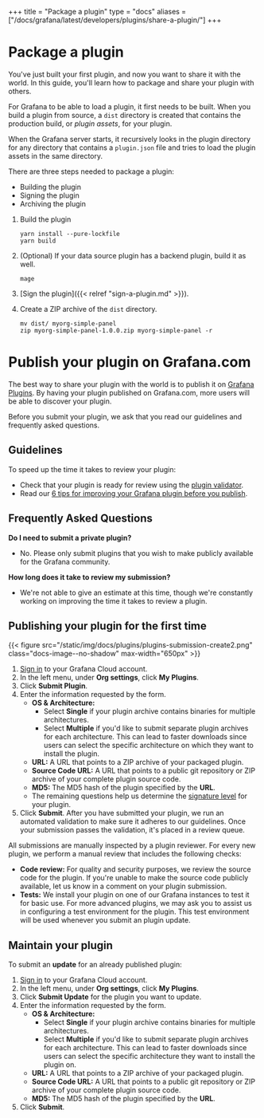 +++
title = "Package a plugin"
type = "docs"
aliases = ["/docs/grafana/latest/developers/plugins/share-a-plugin/"]
+++

# Package a plugin

You've just built your first plugin, and now you want to share it with the world. In this guide, you'll learn how to package and share your plugin with others.

For Grafana to be able to load a plugin, it first needs to be built. When you build a plugin from source, a `dist` directory is created that contains the production build, or _plugin assets_, for your plugin.

When the Grafana server starts, it recursively looks in the plugin directory for any directory that contains a `plugin.json` file and tries to load the plugin assets in the same directory.

There are three steps needed to package a plugin:

- Building the plugin
- Signing the plugin
- Archiving the plugin

1. Build the plugin

   ```
   yarn install --pure-lockfile
   yarn build
   ```

1. (Optional) If your data source plugin has a backend plugin, build it as well.

   ```
   mage
   ```

1. [Sign the plugin]({{< relref "sign-a-plugin.md" >}}).

1. Create a ZIP archive of the `dist` directory.

   ```
   mv dist/ myorg-simple-panel
   zip myorg-simple-panel-1.0.0.zip myorg-simple-panel -r
   ```

# Publish your plugin on Grafana.com

The best way to share your plugin with the world is to publish it on [Grafana Plugins](https://grafana.com/plugins). By having your plugin published on Grafana.com, more users will be able to discover your plugin.

Before you submit your plugin, we ask that you read our guidelines and frequently asked questions.

## Guidelines

To speed up the time it takes to review your plugin:

- Check that your plugin is ready for review using the [plugin validator](https://github.com/grafana/plugin-validator).
- Read our [6 tips for improving your Grafana plugin before you publish](https://grafana.com/blog/2021/01/21/6-tips-for-improving-your-grafana-plugin-before-you-publish/).

## Frequently Asked Questions

**Do I need to submit a private plugin?**

- No. Please only submit plugins that you wish to make publicly available for the Grafana community.

**How long does it take to review my submission?**

- We're not able to give an estimate at this time, though we're constantly working on improving the time it takes to review a plugin.

## Publishing your plugin for the first time

{{< figure src="/static/img/docs/plugins/plugins-submission-create2.png" class="docs-image--no-shadow" max-width="650px" >}}

1. [Sign in](https://grafana.com/auth/sign-in) to your Grafana Cloud account.
1. In the left menu, under **Org settings**, click **My Plugins**.
1. Click **Submit Plugin**.
1. Enter the information requested by the form.
   - **OS & Architecture:**
     - Select **Single** if your plugin archive contains binaries for multiple architectures.
     - Select **Multiple** if you'd like to submit separate plugin archives for each architecture. This can lead to faster downloads since users can select the specific architecture on which they want to install the plugin.
   - **URL:** A URL that points to a ZIP archive of your packaged plugin.
   - **Source Code URL:** A URL that points to a public git repository or ZIP archive of your complete plugin source code.
   - **MD5:** The MD5 hash of the plugin specified by the **URL**.
   - The remaining questions help us determine the [signature level](https://grafana.com/docs/grafana/latest/plugins/plugin-signatures/#plugin-signature-levels) for your plugin.
1. Click **Submit**.
   After you have submitted your plugin, we run an automated validation to make sure it adheres to our guidelines. Once your submission passes the validation, it's placed in a review queue.

All submissions are manually inspected by a plugin reviewer. For every new plugin, we perform a manual review that includes the following checks:

- **Code review:** For quality and security purposes, we review the source code for the plugin. If you're unable to make the source code publicly available, let us know in a comment on your plugin submission.
- **Tests:** We install your plugin on one of our Grafana instances to test it for basic use. For more advanced plugins, we may ask you to assist us in configuring a test environment for the plugin. This test environment will be used whenever you submit an plugin update.

## Maintain your plugin

To submit an **update** for an already published plugin:

1. [Sign in](https://grafana.com/auth/sign-in) to your Grafana Cloud account.
1. In the left menu, under **Org settings**, click **My Plugins**.
1. Click **Submit Update** for the plugin you want to update.
1. Enter the information requested by the form.
   - **OS & Architecture:**
     - Select **Single** if your plugin archive contains binaries for multiple architectures.
     - Select **Multiple** if you'd like to submit separate plugin archives for each architecture. This can lead to faster downloads since users can select the specific architecture they want to install the plugin on.
   - **URL:** A URL that points to a ZIP archive of your packaged plugin.
   - **Source Code URL:** A URL that points to a public git repository or ZIP archive of your complete plugin source code.
   - **MD5:** The MD5 hash of the plugin specified by the **URL**.
1. Click **Submit**.
